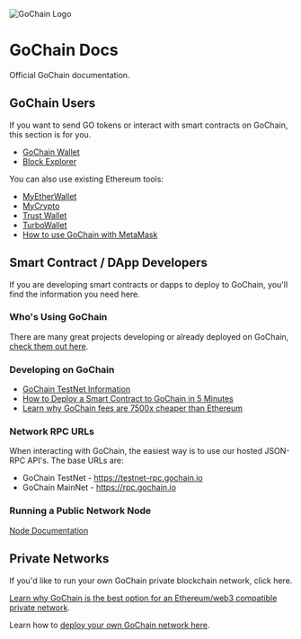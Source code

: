 ![GoChain Logo](color_logo_transparent.png)

# GoChain Docs

Official GoChain documentation.

## GoChain Users

If you want to send GO tokens or interact with smart contracts on GoChain, this section is for you.

* [GoChain Wallet](https://wallet.gochain.io)
* [Block Explorer](https://explorer.gochain.io)

You can also use existing Ethereum tools:

* [MyEtherWallet](https://medium.com/gochain/gochain-is-now-available-on-myetherwallet-e392c7f5c9a2)
* [MyCrypto](https://medium.com/gochain/gochain-is-now-on-mycrypto-com-144a52c7d5ce)
* [Trust Wallet](https://medium.com/gochain/trust-wallet-now-fully-supports-gochain-including-gochain-based-tokens-assets-2ba28a080c2d)
* [TurboWallet](https://turbowallet.io)
* [How to use GoChain with MetaMask](https://medium.com/gochain/how-to-use-gochain-with-metamask-23a258ae39c5)

## Smart Contract / DApp Developers

If you are developing smart contracts or dapps to deploy to GoChain, you'll find the information you need here.

### Who's Using GoChain

There are many great projects developing or already deployed on GoChain, [check them out here](https://help.gochain.io/en/article/whos-using-gochain-wtr9u1/).

### Developing on GoChain

* [GoChain TestNet Information](public-network/testnet/)
* [How to Deploy a Smart Contract to GoChain in 5 Minutes](https://medium.com/gochain/how-to-deploy-a-smart-contract-in-5-minutes-bed2443be23c)
* [Learn why GoChain fees are 7500x cheaper than Ethereum](https://medium.com/gochain/gochain-transaction-fees-are-at-least-7500x-less-than-ethereum-3b7060743717)

### Network RPC URLs

When interacting with GoChain, the easiest way is to use our hosted JSON-RPC API's. The base URLs
are:

* GoChain TestNet - https://testnet-rpc.gochain.io
* GoChain MainNet - https://rpc.gochain.io

### Running a Public Network Node

[Node Documentation](public-network/nodes/)

## Private Networks

If you'd like to run your own GoChain private blockchain network, click here. 

[Learn why GoChain is the best option for an Ethereum/web3 compatible private network](https://medium.com/gochain/ethereum-vs-gochain-private-network-showdown-d094096e7d88).

Learn how to [deploy your own GoChain network here](private-networks).
